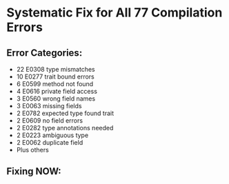 # Systematic Fix for All 77 Compilation Errors

## Error Categories:
- 22 E0308 type mismatches  
- 10 E0277 trait bound errors
- 6 E0599 method not found
- 4 E0616 private field access
- 3 E0560 wrong field names
- 3 E0063 missing fields
- 2 E0782 expected type found trait
- 2 E0609 no field errors
- 2 E0282 type annotations needed
- 2 E0223 ambiguous type
- 2 E0062 duplicate field
- Plus others

## Fixing NOW:
